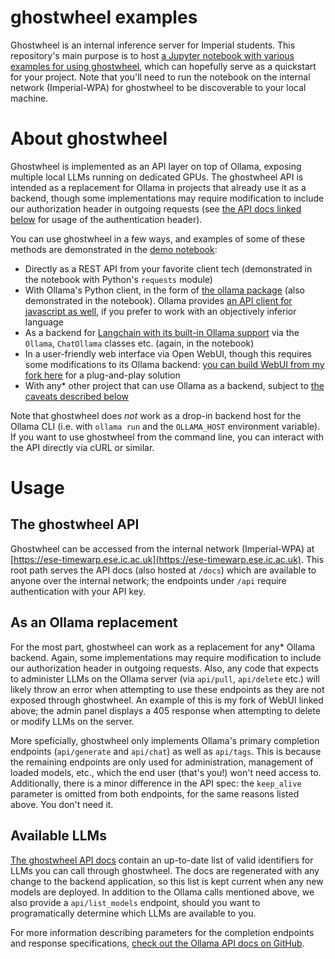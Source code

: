 # ghostwheel examples

Ghostwheel is an internal inference server for Imperial students. This repository's main purpose is to host [a Jupyter notebook with various examples for using ghostwheel](demo.ipynb), which can hopefully serve as a quickstart for your project. Note that you'll need to run the notebook on the internal network (Imperial-WPA) for ghostwheel to be discoverable to your local machine.

# About ghostwheel

Ghostwheel is implemented as an API layer on top of Ollama, exposing multiple local LLMs running on dedicated GPUs. The ghostwheel API is intended as a replacement for Ollama in projects that already use it as a backend, though some implementations may require modification to include our authorization header in outgoing requests (see [the API docs linked below](#the-ghostwheel-api) for usage of the authentication header).

You can use ghostwheel in a few ways, and examples of some of these methods are demonstrated in the [demo notebook](demo.ipynb):
- Directly as a REST API from your favorite client tech (demonstrated in the notebook with Python's `requests` module)
- With Ollama's Python client, in the form of [the ollama package](https://github.com/ollama/ollama-python) (also demonstrated in the notebook). Ollama provides [an API client for javascript as well](https://github.com/ollama/ollama-js), if you prefer to work with an objectively inferior language
- As a backend for [Langchain with its built-in Ollama support](https://python.langchain.com/v0.2/docs/integrations/providers/ollama/) via the `Ollama`, `ChatOllama` classes etc. (again, in the notebook)
- In a user-friendly web interface via Open WebUI, though this requires some modifications to its Ollama backend: [you can build WebUI from my fork here](https://github.com/enwask/ghostwheel-webui) for a plug-and-play solution
- With any* other project that can use Ollama as a backend, subject to [the caveats described below](#as-an-ollama-replacement)

Note that ghostwheel does *not* work as a drop-in backend host for the Ollama CLI (i.e. with `ollama run` and the `OLLAMA_HOST` environment variable). If you want to use ghostwheel from the command line, you can interact with the API directly via cURL or similar.

# Usage

## The ghostwheel API

Ghostwheel can be accessed from the internal network (Imperial-WPA) at [https://ese-timewarp.ese.ic.ac.uk](https://ese-timewarp.ese.ic.ac.uk). This root path serves the API docs (also hosted at `/docs`) which are available to anyone over the internal network; the endpoints under `/api` require authentication with your API key.

## As an Ollama replacement

For the most part, ghostwheel can work as a replacement for any* Ollama backend. Again, some implementations may require modification to include our authorization header in outgoing requests. Also, any code that expects to administer LLMs on the Ollama server (via `api/pull`, `api/delete` etc.) will likely throw an error when attempting to use these endpoints as they are not exposed through ghostwheel. An example of this is my fork of WebUI linked above; the admin panel displays a 405 response when attempting to delete or modify LLMs on the server.

More speficially, ghostwheel only implements Ollama's primary completion endpoints (`api/generate` and `api/chat`) as well as `api/tags`. This is because the remaining endpoints are only used for administration, management of loaded models, etc., which the end user (that's you!) won't need access to. Additionally, there is a minor difference in the API spec: the `keep_alive` parameter is omitted from both endpoints, for the same reasons listed above. You don't need it.


## Available LLMs

[The ghostwheel API docs](https://ese-timewarp.ese.ic.ac.uk) contain an up-to-date list of valid identifiers for LLMs you can call through ghostwheel. The docs are regenerated with any change to the backend application, so this list is kept current when any new models are deployed. In addition to the Ollama calls mentioned above, we also provide a `api/list_models` endpoint, should you want to programatically determine which LLMs are available to you.

For more information describing parameters for the completion endpoints and response specifications, [check out the Ollama API docs on GitHub](https://github.com/ollama/ollama/blob/main/docs/api.md).
